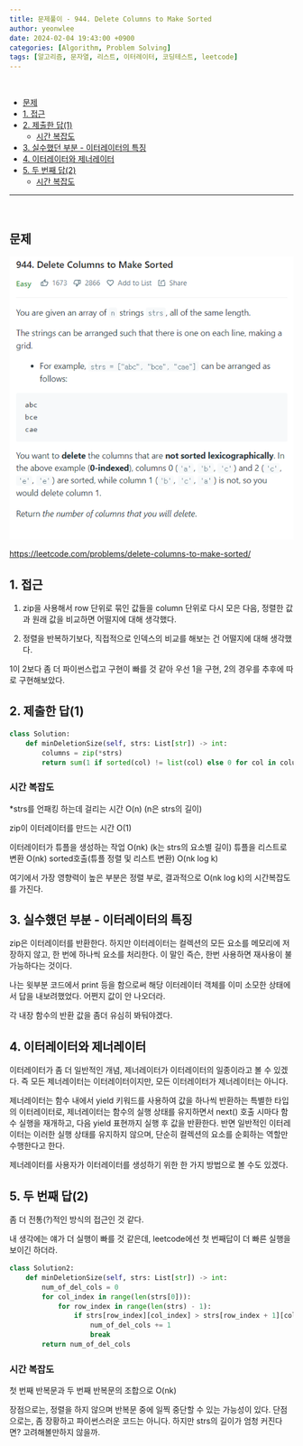 ```yaml
---
title: 문제풀이 - 944. Delete Columns to Make Sorted
author: yeonwlee
date: 2024-02-04 19:43:00 +0900
categories: [Algorithm, Problem Solving]
tags: [알고리즘, 문자열, 리스트, 이터레이터, 코딩테스트, leetcode]
---
```


<br>

- [문제](#문제)
- [1. 접근](#1-접근)
- [2. 제출한 답(1)](#2-제출한-답1)
  - [시간 복잡도](#시간-복잡도)
- [3. 실수했던 부분 - 이터레이터의 특징](#3-실수했던-부분---이터레이터의-특징)
- [4. 이터레이터와 제너레이터](#4-이터레이터와-제너레이터)
- [5. 두 번째 답(2)](#5-두-번째-답2)
  - [시간 복잡도](#시간-복잡도-1)

---

<br>

## 문제

![image alt 문제](/assets/img/post/2024-02-04-problemsolving-leetcode-944-delete-columns-to-make-sorted/img0.png)

<https://leetcode.com/problems/delete-columns-to-make-sorted/>

## 1. 접근

1. zip을 사용해서 row 단위로 묶인 값들을 column 단위로 다시 모은 다음, 정렬한 값과 원래 값을 비교하면 어떨지에 대해 생각했다.

2. 정렬을 반복하기보다, 직접적으로 인덱스의 비교를 해보는 건 어떨지에 대해 생각했다.

1이 2보다 좀 더 파이썬스럽고 구현이 빠를 것 같아 우선 1을 구현,
2의 경우를 추후에 따로 구현해보았다.

## 2. 제출한 답(1)

```python
class Solution:
    def minDeletionSize(self, strs: List[str]) -> int:
        columns = zip(*strs)
        return sum(1 if sorted(col) != list(col) else 0 for col in columns)
```

### 시간 복잡도

\*strs를 언패킹 하는데 걸리는 시간 O(n) (n은 strs의 길이)

zip이 이터레이터를 만드는 시간 O(1)

이터레이터가 튜플을 생성하는 작업 O(nk) (k는 strs의 요소별 길이)
튜플을 리스트로 변환 O(nk)
sorted호출(튜플 정렬 및 리스트 변환) O(nk log k)

여기에서 가장 영향력이 높은 부분은 정렬 부로,
결과적으로 O(nk log k)의 시간복잡도를 가진다.

## 3. 실수했던 부분 - 이터레이터의 특징

zip은 이터레이터를 반환한다.
하지만 이터레이터는 컬렉션의 모든 요소를 메모리에 저장하지 않고, 한 번에 하나씩 요소를 처리한다. 이 말인 즉슨, 한번 사용하면 재사용이 불가능하다는 것이다.

나는 윗부분 코드에서 print 등을 함으로써 해당 이터레이터 객체를 이미 소모한 상태에서 답을 내보려했었다. 어쩐지 값이 안 나오더라.

각 내장 함수의 반환 값을 좀더 유심히 봐둬야겠다.

## 4. 이터레이터와 제너레이터

이터레이터가 좀 더 일반적인 개념, 제너레이터가 이터레이터의 일종이라고 볼 수 있겠다. 즉 모든 제너레이터는 이터레이터이지만, 모든 이터레이터가 제너레이터는 아니다.

제너레이터는 함수 내에서 yield 키워드를 사용하여 값을 하나씩 반환하는 특별한 타입의 이터레이터로, 제너레이터는 함수의 실행 상태를 유지하면서 next() 호출 시마다 함수 실행을 재개하고, 다음 yield 표현까지 실행 후 값을 반환한다. 반면 일반적인 이터레이터는 이러한 실행 상태를 유지하지 않으며, 단순히 컬렉션의 요소를 순회하는 역할만 수행한다고 한다.

제너레이터를 사용자가 이터레이터를 생성하기 위한 한 가지 방법으로 볼 수도 있겠다.

## 5. 두 번째 답(2)

좀 더 전통(?)적인 방식의 접근인 것 같다.

내 생각에는 얘가 더 실행이 빠를 것 같은데, leetcode에선 첫 번째답이 더 빠른 실행을 보이긴 하더라.

```python
class Solution2:
    def minDeletionSize(self, strs: List[str]) -> int:
        num_of_del_cols = 0
        for col_index in range(len(strs[0])):
            for row_index in range(len(strs) - 1):
                if strs[row_index][col_index] > strs[row_index + 1][col_index]:
                    num_of_del_cols += 1
                    break
        return num_of_del_cols
```

### 시간 복잡도

첫 번째 반복문과 두 번째 반복문의 조합으로 O(nk)

장점으로는, 정렬을 하지 않으며 반복문 중에 일찍 중단할 수 있는 가능성이 있다.
단점으로는, 좀 장황하고 파이썬스러운 코드는 아니다.
하지만 strs의 길이가 엄청 커진다면? 고려해볼만하지 않을까.
